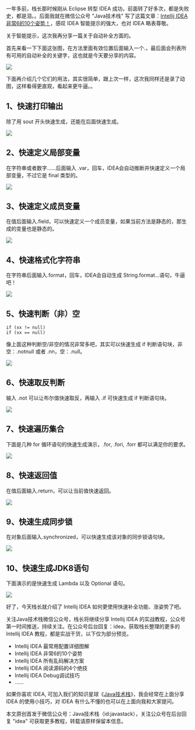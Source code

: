
一年多前，栈长那时候刚从 Eclipse 转型 IDEA 成功，前面转了好多次，都是失败史，都是泪。。后面我就在微信公众号 "Java技术栈" 写了这篇文章：[Intellij IDEA非常6的10个姿势！](https://mp.weixin.qq.com/s/NNPy3BRW851z2mjo6OPYXQ)，感叹 IDEA 智能提示的强大，也对 IDEA 略表尊敬。

关于智能提示，这次我再分享一篇关于自动补全方面的。

首先来看一下下面这张图，在方法里面有效位置后面输入一个.，最后面会列表所有可用的自动补全的关键字，这也就是今天要分享的内容。

![](http://img.javastack.cn/20190520171322.png)

下面再介绍几个它们的用法，其实很简单，跟上次一样，这次我同样还是录了动图，这样看得更直观，看起来更牛逼。。

## 1、快速打印输出

除了用 sout 开头快速生成，还能在后面快速生成。

![](http://img.javastack.cn/sout.gif)

## 2、快速定义局部变量

在字符串或者数字……后面输入 .var，回车，IDEA会自动推断并快速定义一个局部变量，不过它是 final 类型的。

![](http://img.javastack.cn/var.gif)

## 3、快速定义成员变量

在值后面输入.field，可以快速定义一个成员变量，如果当前方法是静态的，那生成的变量也是静态的。

![](http://img.javastack.cn/field.gif)

## 4、快速格式化字符串

在字符串后面输入.format，回车，IDEA会自动生成 String.format...语句，牛逼吧！

![](http://img.javastack.cn/format.gif)

## 5、快速判断（非）空

```
if (xx != null)
if (xx == null)
```

像上面这种判断空/非空的情况非常多吧，其实可以快速生成 if 判断语句块，非空：.notnull 或者 .nn，空：.null。

![](http://img.javastack.cn/null.gif)

## 6、快速取反判断

输入 .not 可以让布尔值快速取反，再输入 .if 可快速生成 if 判断语句块。

![](http://img.javastack.cn/notif.gif)

## 7、快速遍历集合

下面是几种 for 循环语句的快速生成演示，.for, .fori, .forr 都可以满足你的要求。

![](http://img.javastack.cn/for.gif)

## 8、快速返回值

在值后面输入.return，可以让当前值快速返回。

![](http://img.javastack.cn/return.gif)

## 9、快速生成同步锁

在对象后面输入.synchronized，可以快速生成该对象的同步锁语句块。

![](http://img.javastack.cn/synchronized.gif)

## 10、快速生成JDK8语句

下面演示的是快速生成 Lambda 以及 Optional 语句。

![](http://img.javastack.cn/jdk8.gif)

好了，今天栈长就介绍了 Intellij IDEA 如何更使用快速补全功能、涨姿势了吧。

关注Java技术栈微信公众号，栈长将继续分享 Intellij IDEA 的实战教程，公众号第一时间推送，持续关注。在公众号后台回复：idea，获取栈长整理的更多的 Intellij IDEA 教程，都是实战干货，以下仅为部分预览。

- Intellij IDEA 最常用配置详细图解
- Intellij IDEA 非常6的10个姿势
- Intellij IDEA 所有乱码解决方案
- Intellij IDEA 阅读源码的4个绝技
- Intellij IDEA Debug调试技巧
- ……

如果你喜欢 IDEA, 可加入我们的知识星球《[Java技术栈](https://mp.weixin.qq.com/s/tsSXINpS0Jkw0pKz5FiJhw)》，我会经常在上面分享 IDEA 的使用小技巧，对 IDEA 有什么不懂的也可以在上面向我和大家提问。

本文原创首发于微信公众号：Java技术栈（id:javastack），关注公众号在后台回复 "idea" 可获取更多教程，转载请原样保留本信息。